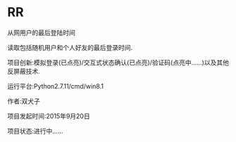 # RR
从网用户的最后登陆时间

读取包括随机用户和个人好友的最后登录时间.

项目创新:模拟登录(已点亮)/交互式状态确认(已点亮)/验证码(点亮中……)以及其他反屏蔽技术.

运行平台:Python2.7.11/cmd/win8.1

作者:双犬子

项目发起时间:2015年9月20日

项目状态:进行中……
